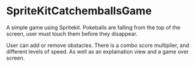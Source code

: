 # SpriteKitCatchemballsGame
A simple game using Spritekit. Pokeballs are falling from the top of the screen, user must touch them before they disappear.

User can add or remove obstacles. There is a combo score multiplier, and different levels of speed. As well as an explaination view and a game over screen.
